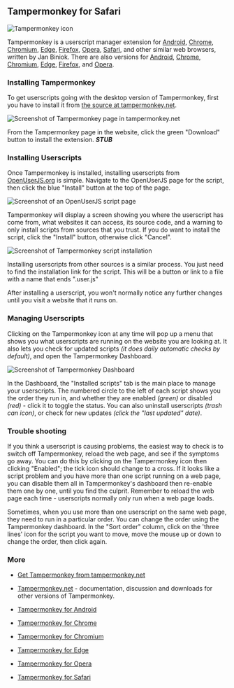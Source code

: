 ## Tampermonkey for Safari

![Tampermonkey icon][tampermonkeyIcon]

Tampermonkey is a userscript manager extension for [Android][android], [Chrome][Chrome], [Chromium][Chromium], [Edge][Edge], [Firefox][firefox], [Opera][Opera], [Safari][Safari], and other similar web browsers, written by Jan Biniok. There are also versions for [Android][tampermonkeyForAndroid], [Chrome][tampermonkeyForChrome], [Chromium][tampermonkeyForChromium], [Edge][tampermonkeyForEdge], [Firefox][tamperMonkeyForFirefox], and [Opera][tampermonkeyForOpera].

### Installing Tampermonkey

To get userscripts going with the desktop version of Tampermonkey, first you have to install it from [the source at tampermonkey.net][tampermonkey].

![Screenshot of Tampermonkey page in tampermonkey.net][tampermonkeyTampermonkeySafariScreenshot]

From the Tampermonkey page in the website, click the green "Download" button to install the extension. ***STUB***

### Installing Userscripts

Once Tampermonkey is installed, installing userscripts from [OpenUserJS.org][oujs] is simple. Navigate to the OpenUserJS page for the script, then click the blue "Install" button at the top of the page.

![Screenshot of an OpenUserJS script page][oujsScriptPageScreenshot1]

Tampermonkey will display a screen showing you where the userscript has come from, what websites it can access, its source code, and a warning to only install scripts from sources that you trust. If you do want to install the script, click the "Install" button, otherwise click "Cancel".

![Screenshot of Tampermonkey script installation][tampermonkeySafariScreenshot2]

Installing userscripts from other sources is a similar process. You just need to find the installation link for the script. This will be a button or link to a file with a name that ends ".user.js"

After installing a userscript, you won't normally notice any further changes until you visit a website that it runs on.

### Managing Userscripts

Clicking on the Tampermonkey icon at any time will pop up a menu that shows you what userscripts are running on the website you are looking at. It also lets you check for updated scripts *(it does daily automatic checks by default)*, and open the Tampermonkey Dashboard.

![Screenshot of Tampermonkey Dashboard][tampermonkeySafariScreenshot3]

In the Dashboard, the "Installed scripts" tab is the main place to manage your userscripts. The numbered circle to the left of each script shows you the order they run in, and whether they are enabled *(green)* or disabled *(red)* - click it to toggle the status. You can also uninstall userscripts *(trash can icon)*, or check for new updates *(click the "last updated" date)*.

### Trouble shooting

If you think a userscript is causing problems, the easiest way to check is to switch off Tampermonkey, reload the web page, and see if the symptoms go away. You can do this by clicking on the Tampermonkey icon then clicking "Enabled"; the tick icon should change to a cross. If it looks like a script problem and you have more than one script running on a web page, you can disable them all in Tampermonkey's dashboard then re-enable them one by one, until you find the culprit. Remember to reload the web page each time - userscripts normally only run when a web page loads.

Sometimes, when you use more than one userscript on the same web page, they need to run in a particular order. You can change the order using the Tampermonkey dashboard. In the "Sort order" column, click on the 'three lines' icon for the script you want to move, move the mouse up or down to change the order, then click again.

### More

* [Get Tampermonkey from tampermonkey.net][tampermonkey]
* [Tampermonkey.net][tampermonkeyNet] - documentation, discussion and downloads for other versions of Tampermonkey.

* [Tampermonkey for Android][tampermonkeyForAndroid]
* [Tampermonkey for Chrome][tampermonkeyForChrome]
* [Tampermonkey for Chromium][tampermonkeyForChromium]
* [Tampermonkey for Edge][tampermonkeyForEdge]
* [Tampermonkey for Opera][tampermonkeyForOpera]
* [Tampermonkey for Safari][tampermonkeyForSafari]

<!-- # References -->

<!-- ## Statics -->
[githubFavicon]: https://assets-cdn.github.com/favicon.ico
[oujsFavicon]: https://raw.githubusercontent.com/OpenUserJs/OpenUserJS.org/master/public/images/favicon16.png
[oujs]: https://openuserjs.org/

<!-- ## Browser pages -->
[android]: Android
[chrome]: Chrome
[chromium]: Chromium
[edge]: Edge
[firefox]: Firefox
[opera]: Opera
[safari]: Safari

<!-- ## .user.js engine external linkage -->
[tampermonkeyIcon]: https://raw.githubusercontent.com/wiki/OpenUserJS/OpenUserJS.org/images/tampermonkey_icon.png "Tampermonkey"
[tampermonkey]: http://tampermonkey.net/?ext=dhdg&browser=safari
[tampermonkeyNet]: http://tampermonkey.net
[gooChromeWebStoreTampermonkey]: https://chrome.google.com/webstore/detail/tampermonkey/dhdgffkkebhmkfjojejmpbldmpobfkfo
[gooChromeWebStoreTampermonkeyBeta]: https://chrome.google.com/webstore/detail/tampermonkey-beta/gcalenpjmijncebpfijmoaglllgpjagf

<!-- ## Screenshots -->
[tampermonkeyTampermonkeySafariScreenshot]: https://raw.githubusercontent.com/wiki/OpenUserJS/OpenUserJS.org/images/tampermonkeySafari1.png "Tampermonkey in the Chrome Web Store"
[tampermonkeySafariScreenshot1]: https://raw.githubusercontent.com/wiki/OpenUserJS/OpenUserJS.org/images/tampermonkeySafari2.png "Confirm extension"
[oujsScriptPageScreenshot1]: https://raw.githubusercontent.com/wiki/OpenUserJS/OpenUserJS.org/images/openuserjs_script.gif "Ready to install a script"
[tampermonkeySafariScreenshot2]: https://raw.githubusercontent.com/wiki/OpenUserJS/OpenUserJS.org/images/tampermonkey_sa4.gif "Tampermonkey installed"
[tampermonkeySafariScreenshot3]: https://raw.githubusercontent.com/wiki/OpenUserJS/OpenUserJS.org/images/tampermonkey_sa5.png "Tampermonkey Dashboard"

<!-- ## Other related .user.js engine internal pages -->
[tampermonkeyForAndroid]: Tampermonkey-for-Android
[tampermonkeyForChrome]: Tampermonkey-for-Chrome
[tampermonkeyForChromium]: Tampermonkey-for-Chromium
[tampermonkeyForEdge]: Tampermonkey-for-Edge
[tampermonkeyForFirefox]: Tampermonkey-for-Firefox
[tampermonkeyForOpera]: Tampermonkey-for-Opera
[tampermonkeyForSafari]: Tampermonkey-for-Safari
